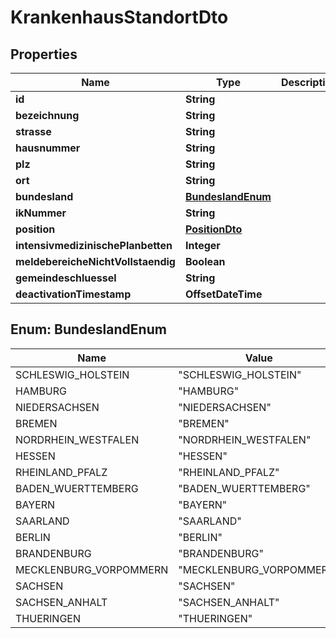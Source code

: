 

# KrankenhausStandortDto


## Properties

| Name | Type | Description | Notes |
|------------ | ------------- | ------------- | -------------|
|**id** | **String** |  |  [optional] |
|**bezeichnung** | **String** |  |  [optional] |
|**strasse** | **String** |  |  [optional] |
|**hausnummer** | **String** |  |  [optional] |
|**plz** | **String** |  |  [optional] |
|**ort** | **String** |  |  [optional] |
|**bundesland** | [**BundeslandEnum**](#BundeslandEnum) |  |  [optional] |
|**ikNummer** | **String** |  |  [optional] |
|**position** | [**PositionDto**](PositionDto.md) |  |  [optional] |
|**intensivmedizinischePlanbetten** | **Integer** |  |  [optional] |
|**meldebereicheNichtVollstaendig** | **Boolean** |  |  [optional] |
|**gemeindeschluessel** | **String** |  |  [optional] |
|**deactivationTimestamp** | **OffsetDateTime** |  |  [optional] |



## Enum: BundeslandEnum

| Name | Value |
|---- | -----|
| SCHLESWIG_HOLSTEIN | &quot;SCHLESWIG_HOLSTEIN&quot; |
| HAMBURG | &quot;HAMBURG&quot; |
| NIEDERSACHSEN | &quot;NIEDERSACHSEN&quot; |
| BREMEN | &quot;BREMEN&quot; |
| NORDRHEIN_WESTFALEN | &quot;NORDRHEIN_WESTFALEN&quot; |
| HESSEN | &quot;HESSEN&quot; |
| RHEINLAND_PFALZ | &quot;RHEINLAND_PFALZ&quot; |
| BADEN_WUERTTEMBERG | &quot;BADEN_WUERTTEMBERG&quot; |
| BAYERN | &quot;BAYERN&quot; |
| SAARLAND | &quot;SAARLAND&quot; |
| BERLIN | &quot;BERLIN&quot; |
| BRANDENBURG | &quot;BRANDENBURG&quot; |
| MECKLENBURG_VORPOMMERN | &quot;MECKLENBURG_VORPOMMERN&quot; |
| SACHSEN | &quot;SACHSEN&quot; |
| SACHSEN_ANHALT | &quot;SACHSEN_ANHALT&quot; |
| THUERINGEN | &quot;THUERINGEN&quot; |



